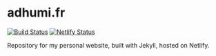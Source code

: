# adhumi.fr

[![Build Status](https://travis-ci.org/adhumi/adhumi.fr.svg?branch=master)](https://travis-ci.org/adhumi/adhumi.fr) [![Netlify Status](https://api.netlify.com/api/v1/badges/9f034b7b-f019-4fac-b0ee-b5d74a050352/deploy-status)](https://app.netlify.com/sites/adhumi-fr/deploys)

Repository for my personal website, built with Jekyll, hosted on Netlify.
